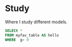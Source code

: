 # Study
Where I study different models.
```sql
SELECt * 
FROM myfav_table AS hello
WHERE  g> 0

```

